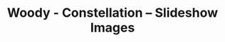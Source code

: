 ---
title: Woody - Constellation – Slideshow Images
builder: true
type: coming-soon

# Content section
sections:
  - headerSection
  - aboutSection
  - servicesSection
  - teamSection
  - contactSection
  - subscribeSection

# Background images
slideshowImages:
  enable: true
  duration: 3000
  fade: 750
  images:
   - "/images/background1.jpg"
   - "/images/background2.jpg"
   - "/images/background3.jpg"
   - "/images/background4.jpg"

# Background effect
constellationEffect: 
  enable: true
  lineColor: "rgba(255,255,255,0.3)"
  ### Short RGBA color 
  circleColor: "156,217,249,"

---